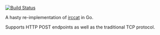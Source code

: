 [![Build Status](https://travis-ci.org/irccloud/irccat.svg?branch=master)](https://travis-ci.org/irccloud/irccat)

A hasty re-implementation of [irccat](https://github.com/RJ/irccat) in Go.

Supports HTTP POST endpoints as well as the traditional TCP protocol.
